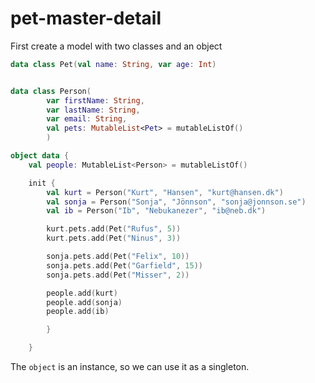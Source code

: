 # pet-master-detail

First create a model with two classes and an object

```kotlin
data class Pet(val name: String, var age: Int)


data class Person(
        var firstName: String,
        var lastName: String,
        var email: String,
        val pets: MutableList<Pet> = mutableListOf()
        )

object data {
    val people: MutableList<Person> = mutableListOf()

    init {
        val kurt = Person("Kurt", "Hansen", "kurt@hansen.dk")
        val sonja = Person("Sonja", "Jönnson", "sonja@jonnson.se")
        val ib = Person("Ib", "Nebukanezer", "ib@neb.dk")

        kurt.pets.add(Pet("Rufus", 5))
        kurt.pets.add(Pet("Ninus", 3))

        sonja.pets.add(Pet("Felix", 10))
        sonja.pets.add(Pet("Garfield", 15))
        sonja.pets.add(Pet("Misser", 2))

        people.add(kurt)
        people.add(sonja)
        people.add(ib)

        }

    }
```

The `object` is an instance, so we can use it as a singleton.

